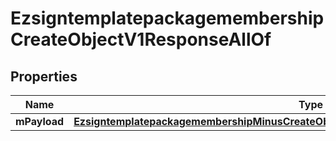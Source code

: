 
# EzsigntemplatepackagemembershipCreateObjectV1ResponseAllOf

## Properties
Name | Type | Description | Notes
------------ | ------------- | ------------- | -------------
**mPayload** | [**EzsigntemplatepackagemembershipMinusCreateObjectMinusV1MinusResponseMinusMPayload**](EzsigntemplatepackagemembershipMinusCreateObjectMinusV1MinusResponseMinusMPayload.md) |  | 



